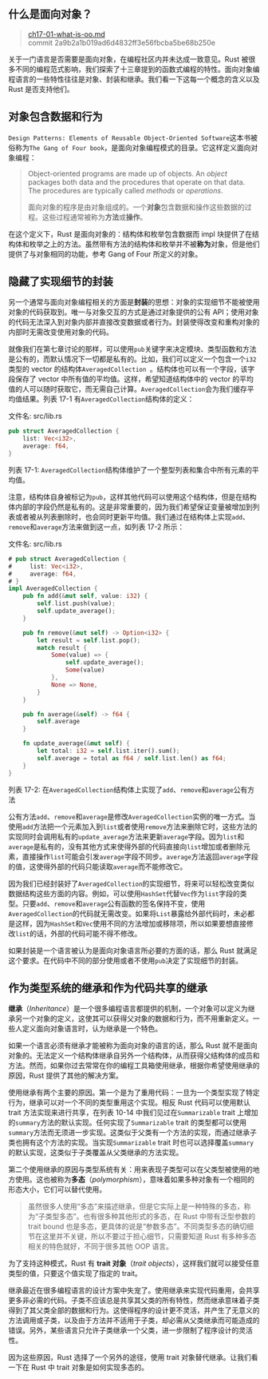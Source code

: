 ## 什么是面向对象？

> [ch17-01-what-is-oo.md](https://github.com/rust-lang/book/blob/master/second-edition/src/ch17-01-what-is-oo.md)
> <br>
> commit 2a9b2a1b019ad6d4832ff3e56fbcba5be68b250e

关于一门语言是否需要是面向对象，在编程社区内并未达成一致意见。Rust 被很多不同的编程范式影响，我们探索了十三章提到的函数式编程的特性。面向对象编程语言的一些特性往往是对象、封装和继承。我们看一下这每一个概念的含义以及 Rust 是否支持他们。

## 对象包含数据和行为

`Design Patterns: Elements of Reusable Object-Oriented Software`这本书被俗称为`The Gang of Four book`，是面向对象编程模式的目录。它这样定义面向对象编程：

> Object-oriented programs are made up of objects. An *object* packages both
> data and the procedures that operate on that data. The procedures are
> typically called *methods* or *operations*.
>
> 面向对象的程序是由对象组成的。一个**对象**包含数据和操作这些数据的过程。这些过程通常被称为**方法**或**操作**。

在这个定义下，Rust 是面向对象的：结构体和枚举包含数据而 impl 块提供了在结构体和枚举之上的方法。虽然带有方法的结构体和枚举并不被**称为**对象，但是他们提供了与对象相同的功能，参考 Gang of Four 所定义的对象。

## 隐藏了实现细节的封装

另一个通常与面向对象编程相关的方面是**封装**的思想：对象的实现细节不能被使用对象的代码获取到。唯一与对象交互的方式是通过对象提供的公有 API；使用对象的代码无法深入到对象内部并直接改变数据或者行为。封装使得改变和重构对象的内部时无需改变使用对象的代码。

就像我们在第七章讨论的那样，可以使用`pub`关键字来决定模块、类型函数和方法是公有的，而默认情况下一切都是私有的。比如，我们可以定义一个包含一个`i32`类型的 vector 的结构体`AveragedCollection `。结构体也可以有一个字段，该字段保存了 vector 中所有值的平均值。这样，希望知道结构体中的 vector 的平均值的人可以随时获取它，而无需自己计算。`AveragedCollection`会为我们缓存平均值结果。列表 17-1 有`AveragedCollection`结构体的定义：

<span class="filename">文件名: src/lib.rs</span>

```rust
pub struct AveragedCollection {
    list: Vec<i32>,
    average: f64,
}
```

<span class="caption">列表 17-1: `AveragedCollection`结构体维护了一个整型列表和集合中所有元素的平均值。</span>

注意，结构体自身被标记为`pub`，这样其他代码可以使用这个结构体，但是在结构体内部的字段仍然是私有的。这是非常重要的，因为我们希望保证变量被增加到列表或者被从列表删除时，也会同时更新平均值。我们通过在结构体上实现`add`、`remove`和`average`方法来做到这一点，如列表 17-2 所示：

<span class="filename">文件名: src/lib.rs</span>

```rust
# pub struct AveragedCollection {
#     list: Vec<i32>,
#     average: f64,
# }
impl AveragedCollection {
    pub fn add(&mut self, value: i32) {
        self.list.push(value);
        self.update_average();
    }

    pub fn remove(&mut self) -> Option<i32> {
        let result = self.list.pop();
        match result {
            Some(value) => {
                self.update_average();
                Some(value)
            },
            None => None,
        }
    }

    pub fn average(&self) -> f64 {
        self.average
    }

    fn update_average(&mut self) {
        let total: i32 = self.list.iter().sum();
        self.average = total as f64 / self.list.len() as f64;
    }
}
```

<span class="caption">列表 17-2: 在`AveragedCollection`结构体上实现了`add`、`remove`和`average`公有方法</span>

公有方法`add`、`remove`和`average`是修改`AveragedCollection`实例的唯一方式。当使用`add`方法把一个元素加入到`list`或者使用`remove`方法来删除它时，这些方法的实现同时会调用私有的`update_average`方法来更新`average`字段。因为`list`和`average`是私有的，没有其他方式来使得外部的代码直接向`list`增加或者删除元素，直接操作`list`可能会引发`average`字段不同步。`average`方法返回`average`字段的值，这使得外部的代码只能读取`average`而不能修改它。

因为我们已经封装好了`AveragedCollection`的实现细节，将来可以轻松改变类似数据结构这些方面的内容。例如，可以使用`HashSet`代替`Vec`作为`list`字段的类型。只要`add`、`remove`和`average`公有函数的签名保持不变，使用`AveragedCollection`的代码就无需改变。如果将`List`暴露给外部代码时，未必都是这样，因为`HashSet`和`Vec`使用不同的方法增加或移除项，所以如果要想直接修改`list`的话，外部的代码可能不得不修改。

如果封装是一个语言被认为是面向对象语言所必要的方面的话，那么 Rust 就满足这个要求。在代码中不同的部分使用或者不使用`pub`决定了实现细节的封装。

## 作为类型系统的继承和作为代码共享的继承

**继承**（*Inheritance*）是一个很多编程语言都提供的机制，一个对象可以定义为继承另一个对象的定义，这使其可以获得父对象的数据和行为，而不用重新定义。一些人定义面向对象语言时，认为继承是一个特色。

如果一个语言必须有继承才能被称为面向对象的语言的话，那么 Rust 就不是面向对象的。无法定义一个结构体继承自另外一个结构体，从而获得父结构体的成员和方法。然而，如果你过去常常在你的编程工具箱使用继承，根据你希望使用继承的原因，Rust 提供了其他的解决方案。

使用继承有两个主要的原因。第一个是为了重用代码：一旦为一个类型实现了特定行为，继承可以对一个不同的类型重用这个实现。相反 Rust 代码可以使用默认 trait 方法实现来进行共享，在列表 10-14 中我们见过在`Summarizable` trait 上增加的`summary`方法的默认实现。任何实现了`Summarizable` trait 的类型都可以使用`summary`方法而无须进一步实现。这类似于父类有一个方法的实现，而通过继承子类也拥有这个方法的实现。当实现`Summarizable` trait 时也可以选择覆盖`summary`的默认实现，这类似于子类覆盖从父类继承的方法实现。

第二个使用继承的原因与类型系统有关：用来表现子类型可以在父类型被使用的地方使用。这也被称为**多态**（*polymorphism*），意味着如果多种对象有一个相同的形态大小，它们可以替代使用。

<!-- PROD: START BOX -->

>虽然很多人使用“多态”来描述继承，但是它实际上是一种特殊的多态，称为“子类型多态”。也有很多种其他形式的多态，在 Rust 中带有泛型参数的 trait bound 也是多态，更具体的说是“参数多态”。不同类型多态的确切细节在这里并不关键，所以不要过于担心细节，只需要知道 Rust 有多种多态相关的特色就好，不同于很多其他 OOP 语言。

<!-- PROD: END BOX -->

为了支持这种模式，Rust 有 **trait 对象**（*trait objects*），这样我们就可以接受任意类型的值，只要这个值实现了指定的 trait。

继承最近在很多编程语言的设计方案中失宠了。使用继承来实现代码重用，会共享更多非必需的代码。子类不应该总是共享其父类的所有特性，然而继承意味着子类得到了其父类全部的数据和行为。这使得程序的设计更不灵活，并产生了无意义的方法调用或子类，以及由于方法并不适用于子类，却必需从父类继承而可能造成的错误。另外，某些语言只允许子类继承一个父类，进一步限制了程序设计的灵活性。

因为这些原因，Rust 选择了一个另外的途径，使用 trait 对象替代继承。让我们看一下在 Rust 中 trait 对象是如何实现多态的。
